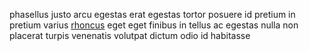 phasellus justo arcu egestas erat egestas tortor posuere id pretium in pretium
varius [rhoncus](generated_webpages/vestibulum3.md) eget eget finibus in tellus
ac egestas nulla non placerat turpis venenatis volutpat dictum odio id
habitasse